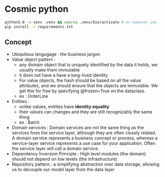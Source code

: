 # Cosmic python

```sh
python3.8 -m venv .venv && source .venv/bin/activate # or however you like to create virtualenvs
pip install -r requirements.txt
```

## Concept

* Ubiquitous langugage : the business jargon
* Value object pattern : 
    + any domain object that is uniquely identified by the data it holds, we usually make them immutable
    + it does not have a have a long-lived identity
    + For value objects, the hash should be based on all the value attributes, and we should ensure that the objects are immutable. We get this for free by specifying @frozen=True on the dataclass.
    + ex : OrderLine
* Entities : 
    + unlike values, entities have **identity equality**
    + their values can changes and they are still recognizably the same thing
    + ex : Batch
* Domain services : Domain services are not the same thing as the services from the service layer, although they are often closely related. A domain service represents a business concept or process, whereas a service-layer service represents a use case for your application. Often the service layer will call a domain service.
* Dependency Inversion Principle : High level modules (the domain) should not depend on low levels (the infrastructure)
* Repository pattern : a simplifying abstraction over data storage, allowing us to decouple our model layer from the data layer